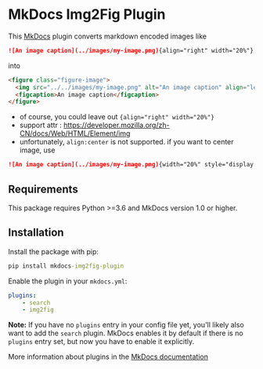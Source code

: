 # MkDocs Img2Fig Plugin

This [MkDocs](https://www.mkdocs.org) plugin converts markdown encoded images like

```markdown
![An image caption](../images/my-image.png){align="right" width="20%"}
```

into 

```html
<figure class="figure-image">
  <img src="../../images/my-image.png" alt="An image caption" align="left" width="20%" >
  <figcaption>An image caption</figcaption>
</figure>
```

- of course, you could leave out `{align="right" width="20%"}`
- support attr : https://developer.mozilla.org/zh-CN/docs/Web/HTML/Element/img
- unfortunately, `align:center` is not supported. if you want to center image, use

```markdown
![An image caption](../images/my-image.png){width="20%" style="display:block; margin:0 auto;"}
```

## Requirements

This package requires Python >=3.6 and MkDocs version 1.0 or higher.  

## Installation

Install the package with pip:

```cmd
pip install mkdocs-img2fig-plugin
```

Enable the plugin in your `mkdocs.yml`:

```yaml
plugins:
    - search
    - img2fig
```

**Note:** If you have no `plugins` entry in your config file yet, you'll likely also want to add the `search` plugin. MkDocs enables it by default if there is no `plugins` entry set, but now you have to enable it explicitly.

More information about plugins in the [MkDocs documentation](https://www.mkdocs.org/user-guide/plugins/)
